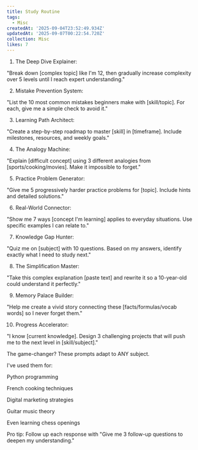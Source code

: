 ```yaml
---
title: Study Routine
tags:
  - Misc
createdAt: '2025-09-04T23:52:49.934Z'
updatedAt: '2025-09-07T00:22:54.720Z'
collection: Misc
likes: 7
---
```

1. The Deep Dive Explainer:

"Break down [complex topic] like I'm 12, then gradually increase complexity over 5 levels until I reach expert understanding."

2. Mistake Prevention System:

"List the 10 most common mistakes beginners make with [skill/topic]. For each, give me a simple check to avoid it."

3. Learning Path Architect:

"Create a step-by-step roadmap to master [skill] in [timeframe]. Include milestones, resources, and weekly goals."

4. The Analogy Machine:

"Explain [difficult concept] using 3 different analogies from [sports/cooking/movies]. Make it impossible to forget."

5. Practice Problem Generator:

"Give me 5 progressively harder practice problems for [topic]. Include hints and detailed solutions."

6. Real-World Connector:

"Show me 7 ways [concept I'm learning] applies to everyday situations. Use specific examples I can relate to."

7. Knowledge Gap Hunter:

"Quiz me on [subject] with 10 questions. Based on my answers, identify exactly what I need to study next."

8. The Simplification Master:

"Take this complex explanation [paste text] and rewrite it so a 10-year-old could understand it perfectly."

9. Memory Palace Builder:

"Help me create a vivid story connecting these [facts/formulas/vocab words] so I never forget them."

10. Progress Accelerator:

"I know [current knowledge]. Design 3 challenging projects that will push me to the next level in [skill/subject]."

The game-changer? These prompts adapt to ANY subject.

I've used them for:

Python programming

French cooking techniques

Digital marketing strategies

Guitar music theory

Even learning chess openings

Pro tip: Follow up each response with "Give me 3 follow-up questions to deepen my understanding."
